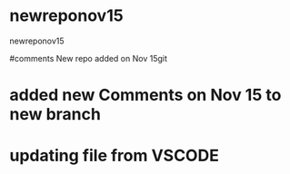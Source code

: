 # newreponov15
newreponov15

#comments 
New repo added on Nov 15git
# added new Comments on Nov 15 to new branch

# updating file from VSCODE
